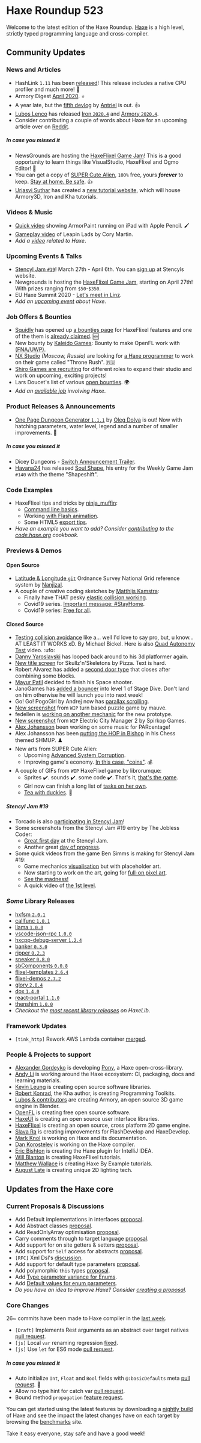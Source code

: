 [_template]: ../templates/roundup.html
[date]: / "2020-04-02 09:51:00"
[modified]: / "2020-04-03 10:15:00"
[published]: / "2020-04-02 12:00:00"
[description]: / "The latest news covering the Haxe community, featuring upcoming talks, the latest HaxeLib releases, game previews and lots more!"
[contributor]: https://twitter.com/teormech "Alexander Hohlov"

# Haxe Roundup 523

Welcome to the latest edition of the Haxe Roundup. [Haxe](http://haxe.org/?ref=haxe.io) is a high level, strictly typed programming language and cross-compiler.

## Community Updates

### News and Articles

- HashLink `1.11` has been [released](https://github.com/HaxeFoundation/hashlink/releases/tag/1.11)! This release includes a native CPU profiler and much more! :tada:
- Armory Digest [April 2020](https://github.com/Naxela/Armory_Digest/blob/master/April-2020/AD-april-2020.md). :star:
- A year late, but the [fifth devlog](https://antriel.com/post/rpg-devlog-5/) by [Antriel](https://twitter.com/PeterAchberger/status/1244718088102326274) is out. :+1:
- [Lubos Lenco](https://twitter.com/luboslenco) has released [Iron `2020.4`](https://github.com/armory3d/iron/releases/tag/20.04) and [Armory `2020.4`](https://github.com/armory3d/armory/releases/tag/20.04).
- Consider contributing a couple of words about Haxe for an upcoming article over on [Reddit](https://www.reddit.com/r/haxe/comments/fsa28y/a_couple_of_words_about_haxe_for_an_article/).

##### _In case you missed it_

- NewsGrounds are hosting the [HaxeFlixel Game Jam](https://www.newgrounds.com/bbs/topic/1450269#bbspost26465536_post_text)! This is a good opportunity to learn things like VisualStudio, HaxeFlixel and Ogmo Editor! :star2:
- You can get a copy of [SUPER Cute Alien](https://twitter.com/SUPERCuteAlien/status/1242206098419056640), `100%` free, yours _**forever**_ to keep. [Stay at home. Be safe](https://setentia-studios.itch.io/super-cute-alien). :+1:
- [Urjasvi Suthar](https://twitter.com/UrjasviS/status/1240657697457999874) has created a [new tutorial website](https://blackgoku36.github.io/BG36-tutorials/), which will house Armory3D, Iron and Kha tutorials.

### Videos & Music

- [Quick video](https://twitter.com/jimmygunawanapp/status/1242254479644188672) showing ArmorPaint running on iPad with Apple Pencil. :paintbrush:
- [Gameplay video](https://twitter.com/CoryAlexMartin/status/1245425830492241920) of Leapin Lads by Cory Martin.
- _Add a [video](https://github.com/skial/haxe.io/labels/video) related to Haxe_.

### Upcoming Events & Talks

- [Stencyl Jam `#19`](https://twitter.com/Stencyl/status/1240400427524534277)! March 27th - April 6th. You can [sign up](https://itch.io/jam/stencyl-jam-19) at Stencyls website.
- Newgrounds is hosting the [HaxeFlixel Game Jam](https://www.newgrounds.com/bbs/topic/1450269), starting on April 27th! With prizes ranging from `$50`-`$350`.
- EU Haxe Summit 2020 - [Let's meet in Linz](https://community.haxe.org/t/eu-haxe-summit-2020-lets-meet-in-linz/2114).
- _Add an [upcoming event](https://github.com/skial/haxe.io/labels/events) about Haxe._

### Job Offers & Bounties

- [Squidly](https://twitter.com/squuuidly/status/1243925472121151488) has opened up [a bounties page](https://github.com/chosencharacters/squidBounties) for HaxeFlixel features and one of the them is [already claimed](https://github.com/chosencharacters/squidBounties/issues/2). :new:
- New bounty by [Kaleido Games](https://twitter.com/KaleidoGames): Bounty to make OpenFL work with [(FNA/UWP)](https://community.openfl.org/t/bounty-to-make-openfl-work-with-fna-uwp-300usd-150usd/12328).
- [NX Studio](https://studionx.ru/) _(Moscow, Russia)_ are looking for [a Haxe programmer](https://hh.ru/vacancy/35432606) to work on their game called "Throne Rush". :ru:
- [Shiro Games are recruiting](https://twitter.com/ncannasse/status/1166704326485651457) for different roles to expand their studio and work on upcoming, exciting projects!
- Lars Doucet's list of various [open bounties](https://github.com/larsiusprime/larsBounties/issues). :earth_africa:
- _Add an [available job](https://github.com/skial/haxe.io/labels/jobs) involving Haxe_.

### Product Releases & Announcements

- [One Page Dungeon Generator `1.1.1`](https://www.patreon.com/posts/35396692) by [Oleg Dolya](https://twitter.com/watawatabou) is out! Now with hatching parameters, water level, legend and a number of smaller improvements. :star2:

##### _In case you missed it_

- Dicey Dungeons - [Switch Announcement Trailer](https://www.youtube.com/watch?v=f3ipCKpW23c).
- [Havana24](https://twitter.com/hav24/status/1241079815953887240) has released [Soul Shape](https://havana24.itch.io/soulshape), his entry for the Weekly Game Jam `#140` with the theme "Shapeshift".

### Code Examples

- HaxeFlixel tips and tricks by [ninja_muffin](https://twitter.com/ninja_muffin99):
    - [Command line basics](https://ninjamuffin99.newgrounds.com/news/post/1090480).
    - Working [with Flash animation](https://ninjamuffin99.newgrounds.com/news/post/1090580).
    - Some HTML5 [export tips](https://ninjamuffin99.newgrounds.com/news/post/1091199).
- _Have an example you want to add? Consider [contributing](https://github.com/HaxeFoundation/code-cookbook#contributing-articles) to the [code.haxe.org](https://code.haxe.org/) cookbook._

### Previews & Demos

#### Open Source

- [Latitude & Longitude `git`](https://github.com/nanjizal/latLongUK) Ordnance Survey National Grid reference system by [Nanjizal](https://twitter.com/Nanjizal_net/status/1244101995230834688).
- A couple of creative coding sketches by [Matthijs Kamstra](https://twitter.com/MatthijsKamstra):
    - Finally have THAT pesky [elastic collision working](https://www.instagram.com/p/B-PnrFjn7me/?igshid=zdtn7ks44jyz).
    - Covid19 series. [Important message: #StayHome](https://www.instagram.com/p/B-RT8tAHXCS/?igshid=wej3mowjqjgs).
    - Covid19 series: [Free for all](https://www.instagram.com/p/B-UDqx1nMVS/).

#### Closed Source

- [Testing collision avoidance](https://twitter.com/dazKind/status/1244769122249998339) like a... well I'd love to say pro, but, u know... AT LEAST IT WORKS xD. By Michael Bickel. Here is also [Quad Autonomy Test](https://www.youtube.com/watch?v=Du2sHf-fVDA&feature=youtu.be) video. :ufo:
- [Danny Yaroslavski](https://twitter.com/dannyaroslavski/status/1244066889896046592) has looped back around to his 3d platformer again.
- [New title screen](https://twitter.com/Pizzamakesgames/status/1244339054302441475) for Skullz'n'Skeletons by Pizza. Text is hard.
- Robert Alvarez has added a [second door type](https://twitter.com/Rob1221dev/status/1244268497678581761) that closes after combining some blocks.
- [Mayur Patil](https://twitter.com/__Mayur___/status/1243971599931334656) decided to finish his Space shooter.
- JanoGames has [added a bouncer](https://twitter.com/jano_games/status/1243919732027338752) into level 1 of Stage Dive. Don't land on him otherwise he will launch you into next week!
- Go! Go! PogoGirl by Andrej now has [parallax scrolling](https://twitter.com/ohsat_games/status/1245417650093686784).
- [New screenshot](https://twitter.com/mauvecow/status/1243746147685953537) from `WIP` turn based puzzle game by mauve.
- fedellen is [working on another mechanic](https://twitter.com/fedellen/status/1243591664863784964) for the new prototype.
- [New screenshot](https://twitter.com/SpirkopGames/status/1243890963182956544) from `WIP` Electric City Manager 2 by Spirkop Games.
- [Alex Johansson](https://twitter.com/alexvscoding/status/1245347348349423617) been working on some music for PARcentage!
- Alex Johansson has been [putting the HOP in Bishop](https://twitter.com/alexvscoding/status/1243679735235973121) in his Chess themed SHMUP. :chess_pawn:
- New arts from SUPER Cute Alien:
    - Upcoming [Advanced System Corruption](https://twitter.com/SUPERCuteAlien/status/1243662966005923841).
    - Improving game's economy. [In this case, "coins"](https://twitter.com/SUPERCuteAlien/status/1245067966712086529). :moneybag:
- A couple of GIFs from `WIP` HaxeFlixel game by librorumque:
    - Sprites :heavy_check_mark:. sounds :heavy_check_mark:. some code :heavy_check_mark:. That's it, [that's the game](https://twitter.com/librorumque/status/1244314337772216323).
    - Girl now can finish a long list of [tasks on her own](https://twitter.com/librorumque/status/1244702215589318658).
    - [Tea with duckies](https://twitter.com/librorumque/status/1245430723080749056). :duck:

##### Stencyl Jam #19

- Torcado is also [participating in Stencyl Jam](https://twitter.com/torcado/status/1244054125358153728)!
- Some screenshots from the Stencyl Jam #19 entry by The Jobless Coder:
    - [Great first day](https://twitter.com/TheJoblessCoder/status/1243826259731173376) at the Stencyl Jam.
    - Another great [day of progress](https://twitter.com/TheJoblessCoder/status/1244049395240165377).
- Some quick videos from the game Ben Simms is making for Stencyl Jam #19:
    - Game mechanics [visualisation](https://twitter.com/zerosimms/status/1243930144877744129) but with placeholder art.
    - Now starting to work on the art, going for [full-on pixel art](https://twitter.com/zerosimms/status/1244216933802795009).
    - [See the madness!](https://twitter.com/zerosimms/status/1244883055673819136)
    - A quick video of [the 1st level](https://twitter.com/zerosimms/status/1245431665607966731).

### _Some_ Library Releases

- [hxfsm `2.0.1`](https://lib.haxe.org/p/hxfsm/)
- [callfunc `1.0.1`](https://lib.haxe.org/p/callfunc/)
- [llama `1.0.0`](https://lib.haxe.org/p/llama/)
- [vscode-json-rpc `1.0.0`](https://lib.haxe.org/p/vscode-json-rpc/)
- [hxcpp-debug-server `1.2.4`](https://lib.haxe.org/p/hxcpp-debug-server/)
- [banker `0.3.0`](https://lib.haxe.org/p/banker/)
- [ripper `0.2.3`](https://lib.haxe.org/p/ripper/)
- [sneaker `0.8.0`](https://lib.haxe.org/p/sneaker/)
- [sbComponents `0.0.8`](https://lib.haxe.org/p/sbComponents/)
- [flixel-templates `2.6.4`](https://lib.haxe.org/p/flixel-templates/)
- [flixel-demos `2.7.2`](https://lib.haxe.org/p/flixel-demos/)
- [glory `2.0.4`](https://lib.haxe.org/p/glory/)
- [dox `1.4.0`](https://lib.haxe.org/p/dox/)
- [react-portal `1.1.0`](https://lib.haxe.org/p/react-portal/)
- [thenshim `1.0.0`](https://lib.haxe.org/p/thenshim/)
- _Checkout the [most recent library releases](https://lib.haxe.org/recent/) on HaxeLib_.

### Framework Updates

- `[tink_http]` Rework AWS Lambda container [merged](https://github.com/haxetink/tink_http/pull/114).

### People & Projects to support

- [Alexander Gordeyko](https://www.patreon.com/axgord) is developing [Pony](https://github.com/AxGord/Pony), a Haxe open-cross-library.
- [Andy Li](https://github.com/users/andyli/sponsorship) is working around the Haxe ecosystem: CI, packaging, docs and learning materials.
- [Kevin Leung](https://www.patreon.com/kevinresol) is creating open source software libraries.
- [Robert Konrad](https://www.patreon.com/RobDangerous), the Kha author, is creating Programming Toolkits.
- [Lubos & contributors](https://armory3d.org/fund) are creating Armory, an open source 3D game engine in Blender.
- [OpenFL](https://www.patreon.com/openfl) is creating free open source software.
- [HaxeUI](https://www.patreon.com/haxeui) is creating an open source user interface libraries.
- [HaxeFlixel](https://www.patreon.com/haxeflixel) is creating an open source, cross platform 2D game engine.
- [Slava Ra](https://www.patreon.com/slavara) is creating improvements for FlashDevelop and HaxeDevelop.
- [Mark Knol](https://www.patreon.com/markknol) is working on Haxe and its documentation.
- [Dan Korostelev](https://www.patreon.com/nadako) is working on the Haxe compiler.
- [Eric Bishton](https://www.patreon.com/EricBishton) is creating the Haxe plugin for IntelliJ IDEA.
- [Will Blanton](https://www.patreon.com/x01010111) is creating HaxeFlixel tutorials.
- [Matthew Wallace](https://www.patreon.com/haxeexamples) is creating Haxe By Example tutorials.
- [August Late](https://www.patreon.com/augustlate) is creating unique 2D lighting tech.

## Updates from the Haxe core

### Current Proposals & Discussions

- Add Default implementations in interfaces [proposal](https://github.com/HaxeFoundation/haxe-evolution/pull/70).
- Add Abstract classes [proposal](https://github.com/HaxeFoundation/haxe-evolution/pull/69).
- Add ReadOnlyArray optimisation [proposal](https://github.com/HaxeFoundation/haxe-evolution/pull/68).
- Carry comments through to target language [proposal](https://github.com/HaxeFoundation/haxe-evolution/pull/65).
- Add support for on site getters & setters [proposal](https://github.com/HaxeFoundation/haxe-evolution/pull/63).
- Add support for `Self` access for abstracts [proposal](https://github.com/HaxeFoundation/haxe-evolution/pull/62).
- `[RFC]` Xml Dsl's [discussion](https://github.com/HaxeFoundation/haxe-evolution/issues/60).
- Add support for default type parameters [proposal](https://github.com/HaxeFoundation/haxe-evolution/pull/50).
- Add polymorphic `this` types [proposal](https://github.com/HaxeFoundation/haxe-evolution/pull/36).
- Add [Type parameter variance for Enums](https://github.com/HaxeFoundation/haxe-evolution/pull/28).
- Add [Default values for enum parameters](https://github.com/HaxeFoundation/haxe-evolution/issues/27).
- _Do you have an idea to improve Haxe? Consider [creating a proposal]._

### Core Changes

26~ commits have been made to Haxe compiler in the [last week].

- `[Draft]` Implements Rest arguments as an abstract over target natives [pull request](https://github.com/HaxeFoundation/haxe/pull/9274).
- `[js]` Local `var` renaming regression [fixed](https://github.com/HaxeFoundation/haxe/issues/9281).
- `[js]` Use `let` for ES6 mode [pull request](https://github.com/HaxeFoundation/haxe/pull/9280).

##### _In case you missed it_

- Auto initialize `Int`, `Float` and `Bool` fields with `@:basicDefaults` meta [pull request](https://github.com/HaxeFoundation/haxe/pull/9265). :star2:
- Allow no type hint for catch var [pull request](https://github.com/HaxeFoundation/haxe/pull/9269).
- Bound method `propagation` [feature request](https://github.com/HaxeFoundation/haxe/issues/9268).

You can get started using the latest features by downloading a [nightly build] of Haxe and see the impact the latest changes have on each target by browsing the [benchmarks] site.

Take it easy everyone, stay safe and have a good week!

[benchmarks]: https://benchs.haxe.org/
[nightly build]: http://build.haxe.org
[creating a proposal]: https://github.com/HaxeFoundation/haxe-evolution
[last week]: https://github.com/issues?q=closed%3A2020-03-26..2020-04-02+org%3Ahaxefoundation+is%3Aclosed+
